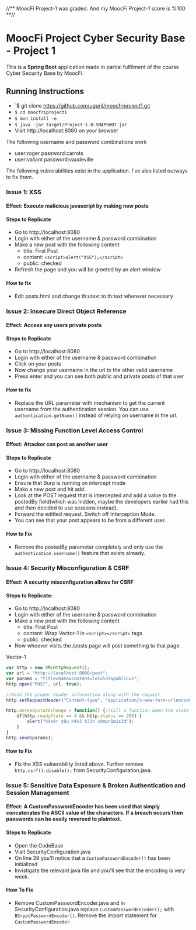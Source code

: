 //**   MoocFi Project-1 was graded. And my MoocFi Project-1 score is %100                           **//
# MoocFi Project Cyber Security Base - Project 1

This is a **Spring Boot** application made in partial fulfilment of the course Cyber Security Base by MoocFi.

## Running Instructions

- `$ git clone https://github.com/uguril/moocfriproject1.git
- `$ cd moocfriproject1`
- `$ mvn install -e`
- `$ java -jar target/Project-1.0-SNAPSHOT.jar`
- Visit http://localhost:8080 on your browser

The following username and password combinations work

- user:roger password:carrots
- user:valiant password:vaudeville

The following vulnerabilities exist in the application. I've also listed outways to fix them.

### Issue 1: XSS
#### Effect: Execute malicious javascript by making new posts
#### Steps to Replicate

- Go to http://localhost:8080
- Login with either of the username & password combination
- Make a new post with the following content
    + title: First Post
    + content: `<script>alert("XSS");</script>`
    + public: checked
- Refresh the page and you will be greeted by an alert window

#### How to fix
- Edit posts.html and change th:utext to th:text wherever necessary

### Issue 2: Insecure Direct Object Reference
#### Effect: Access any users private posts
#### Steps to Replicate

- Go to http://localhost:8080
- Login with either of the username & password combination
- Click on your posts
- Now change your username in the url to the other valid username
- Press enter and you can see both public and private posts of that user

#### How to fix
- Replace the URL parameter with mechanism to get the current username from the authentication session. You can use `authentication.getName()` instead of relying on username in the url.

### Issue 3: Missing Function Level Access Control
#### Effect: Attacker can post as another user
#### Steps to Replicate

- Go to http://localhost:8080
- Login with either of the username & password combination
- Ensure that Burp is running on intercept mode
- Make a new post and hit add.
- Look at the POST request that is intercepted and add a value to the postedBy field(which was hidden, maybe the developers earlier had this and then decided to use sessions instead).
- Forward the editted request. Switch off Interception Mode.
- You can see that your post appears to be from a different user.

#### How to Fix


- Remove the postedBy parameter completely and only use the `authentication.username()` feature that exists already.

### Issue 4: Security Misconfiguration & CSRF
#### Effect: A security misconfiguration allows for CSRF
#### Steps to Replicate:

- Go to http://localhost:8080
- Login with either of the username & password combination
- Make a new post with the following content
    + title: First Post
    + content: Wrap Vector-1 in `<script></script>` tags
    + public: checked
- Now whoever visits the /posts page will post something to that page.

Vector-1
~~~javascript
var http = new XMLHttpRequest();
var url = "http://localhost:8080/post";
var params = "title=haha&content=lololol&public=1";
http.open("POST", url, true);

//Send the proper header information along with the request
http.setRequestHeader("Content-type", "application/x-www-form-urlencoded");

http.onreadystatechange = function() {//Call a function when the state changes.
    if(http.readyState == 4 && http.status == 200) {
        alert("h4x0r y0u h4v3 b33n c0mpr1m1s3d");
    }
}
http.send(params);
~~~

#### How to Fix
- Fix the XSS vulnerability listed above. Further remove `http.csrf().disable();` from SecurityConfiguration.java.

### Issue 5: Sensitive Data Exposure & Broken Authentication and Session Management
#### Effect: A CustomPasswordEncoder has been used that simply concatenates the ASCII value of the characters. If a breach occurs then passwords can be easily reversed to plaintext.
#### Steps to Replicate

- Open the CodeBase
- Visit SecurityConfiguration.java
- On line 39 you'll notice that a `CustomPasswordEncoder()` has been initialized
- Invistigate the relevant java file and you'll see that the encoding is very week.

#### How To Fix
- Remove CustomPasswordEncoder.java and in SecurityConfiguration.java replace `CustomPasswordEncoder();` with `BCryptPasswordEncoder()`. Remove the import statement for `CustomPasswordEncoder`.